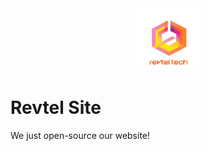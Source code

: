 <div align="center">
    <img src="static/logos/logo-revtel.png" alt="Logo" width='100px' height='100px'/>
</div>

# Revtel Site 

We just open-source our website!
